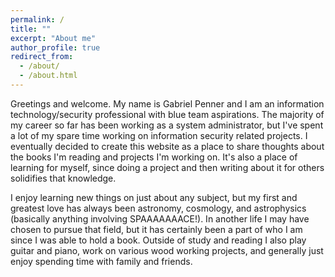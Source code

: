 ```yaml
---
permalink: /
title: ""
excerpt: "About me"
author_profile: true
redirect_from: 
  - /about/
  - /about.html
---
```


Greetings and welcome. My name is Gabriel Penner and I am an information technology/security professional with blue team aspirations. The majority of my career so far has been working as a system administrator, but I've spent a lot of my spare time working on information security related projects. I eventually decided to create this website as a place to share thoughts about the books I'm reading and projects I'm working on. It's also a place of learning for myself, since doing a project and then writing about it for others solidifies that knowledge. 

I enjoy learning new things on just about any subject, but my first and greatest love has always been astronomy, cosmology, and astrophysics (basically anything involving SPAAAAAAACE!). In another life I may have chosen to pursue that field, but it has certainly been a part of who I am since I was able to hold a book. Outside of study and reading I also play guitar and piano, work on various wood working projects, and generally just enjoy spending time with family and friends.

